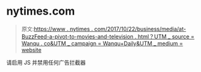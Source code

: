 # nytimes.com

> 原文:[https://www . nytimes . com/2017/10/22/business/media/at-BuzzFeed-a-pivot-to-movies-and-television . html？UTM _ source = Wanqu . co&UTM _ campaign = Wanqu+Daily&UTM _ medium = website](https://www.nytimes.com/2017/10/22/business/media/at-buzzfeed-a-pivot-to-movies-and-television.html?utm_source=wanqu.co&utm_campaign=Wanqu+Daily&utm_medium=website)

请启用 JS 并禁用任何广告拦截器
